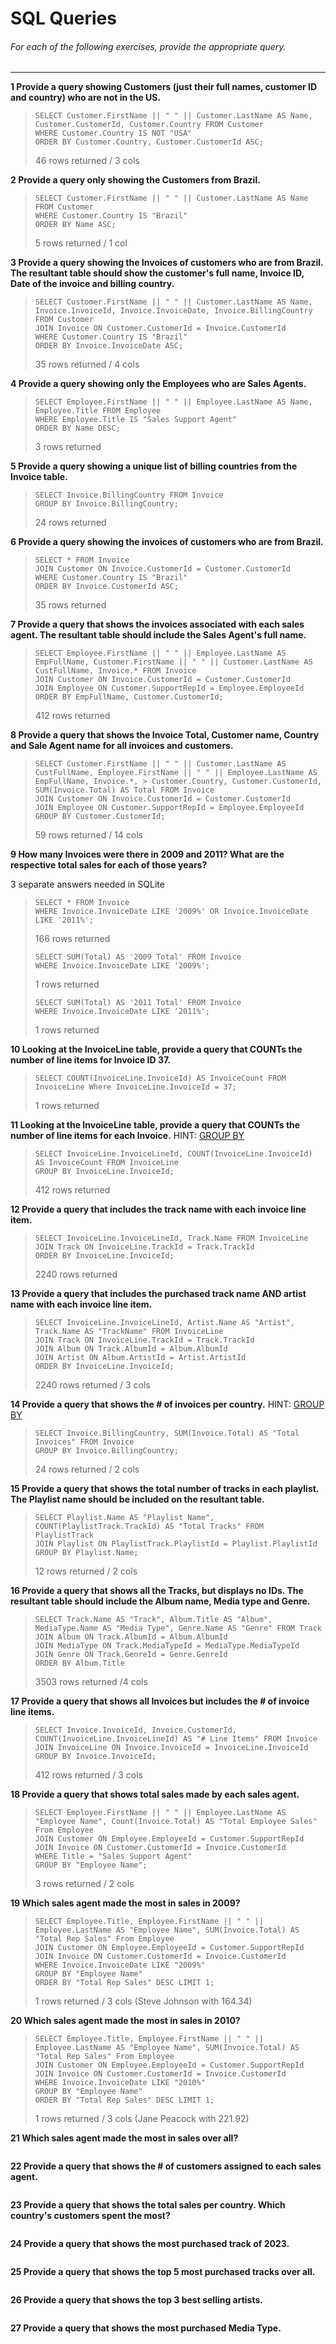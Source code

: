 # SQL Queries  

###### For each of the following exercises, provide the appropriate query.
***
**1 Provide a query showing Customers (just their full names, customer ID and country) who are not in the US.**  
> ```
> SELECT Customer.FirstName || " " || Customer.LastName AS Name, Customer.CustomerId, Customer.Country FROM Customer
> WHERE Customer.Country IS NOT "USA"
> ORDER BY Customer.Country, Customer.CustomerId ASC;
> ```
> 46 rows returned / 3 cols

**2 Provide a query only showing the Customers from Brazil.**            <!-- Tested with Customer.Country first  -->
> ```
> SELECT Customer.FirstName || " " || Customer.LastName AS Name FROM Customer
> WHERE Customer.Country IS "Brazil"
> ORDER BY Name ASC;
> ```
> 5 rows returned / 1 col

**3 Provide a query showing the Invoices of customers who are from Brazil. The resultant table should show the customer's full name, Invoice ID, Date of the invoice and billing country.**  
> ``` 
> SELECT Customer.FirstName || " " || Customer.LastName AS Name, Invoice.InvoiceId, Invoice.InvoiceDate, Invoice.BillingCountry FROM Customer
> JOIN Invoice ON Customer.CustomerId = Invoice.CustomerId
> WHERE Customer.Country IS "Brazil"
> ORDER BY Invoice.InvoiceDate ASC;
> ```
> 35 rows returned / 4 cols

**4 Provide a query showing only the Employees who are Sales Agents.**  
> ```
> SELECT Employee.FirstName || " " || Employee.LastName AS Name, Employee.Title FROM Employee
> WHERE Employee.Title IS "Sales Support Agent"
> ORDER BY Name DESC;
> ```
> 3 rows returned

**5 Provide a query showing a unique list of billing countries from the Invoice table.**  
> ```
> SELECT Invoice.BillingCountry FROM Invoice
> GROUP BY Invoice.BillingCountry;
> ```
> 24 rows returned

**6 Provide a query showing the invoices of customers who are from Brazil.**      <!-- Wasn't sure if supposed to include ALL data (which his returns)  => "SELECT Invoice.* FROM Invoice" to only get back the Invoice data-->
> ```
> SELECT * FROM Invoice           
> JOIN Customer ON Invoice.CustomerId = Customer.CustomerId
> WHERE Customer.Country IS "Brazil"
> ORDER BY Invoice.CustomerId ASC;
> ```
> 35 rows returned

**7 Provide a query that shows the invoices associated with each sales agent. The resultant table should include the Sales Agent's full name.**  
> ```
> SELECT Employee.FirstName || " " || Employee.LastName AS EmpFullName, Customer.FirstName || " " || Customer.LastName AS CustFullName, Invoice.* FROM Invoice
> JOIN Customer ON Invoice.CustomerId = Customer.CustomerId
> JOIN Employee ON Customer.SupportRepId = Employee.EmployeeId
> ORDER BY EmpFullName, Customer.CustomerId;
> ```
> 412 rows returned

**8 Provide a query that shows the Invoice Total, Customer name, Country and Sale Agent name for all invoices and customers.**  
<!-- CUSTOMER FULL NAME + SALES AGENT FULL NAME + COUNTRY + SUM(INVOICE TOTAL) -->
> ```
> SELECT Customer.FirstName || " " || Customer.LastName AS CustFullName, Employee.FirstName || " " || Employee.LastName AS EmpFullName, Invoice.*, > Customer.Country, Customer.CustomerId, SUM(Invoice.Total) AS Total FROM Invoice
> JOIN Customer ON Invoice.CustomerId = Customer.CustomerId
> JOIN Employee ON Customer.SupportRepId = Employee.EmployeeId
> GROUP BY Customer.CustomerId;
> ```
> 59 rows returned / 14 cols

**9 How many Invoices were there in 2009 and 2011? What are the respective total sales for each of those years?**  
<!-- INVOICES > 2009 / SALES TOTAL 2009 / 2011 / SALES TOTAL 2011  --> 3 separate answers needed in SQLite
> ```
> SELECT * FROM Invoice
> WHERE Invoice.InvoiceDate LIKE '2009%' OR Invoice.InvoiceDate LIKE '2011%';
> ```
> 166 rows returned 
> ```
> SELECT SUM(Total) AS '2009 Total' FROM Invoice 
> WHERE Invoice.InvoiceDate LIKE '2009%';
> ```
> 1 rows returned
> ```
> SELECT SUM(Total) AS '2011 Total' FROM Invoice 
> WHERE Invoice.InvoiceDate LIKE '2011%';
> ```
> 1 rows returned

**10 Looking at the InvoiceLine table, provide a query that COUNTs the number of line items for Invoice ID 37.**
> ```
> SELECT COUNT(InvoiceLine.InvoiceId) AS InvoiceCount FROM InvoiceLine Where InvoiceLine.InvoiceId = 37;
> ```
> 1 rows returned

**11 Looking at the InvoiceLine table, provide a query that COUNTs the number of line items for each Invoice.** HINT: [GROUP BY](http://www.sqlite.org/lang_select.html#resultset)  
> ``` 
> SELECT InvoiceLine.InvoiceLineId, COUNT(InvoiceLine.InvoiceId) AS InvoiceCount FROM InvoiceLine
> GROUP BY InvoiceLine.InvoiceId;
> ```
> 412 rows returned

**12 Provide a query that includes the track name with each invoice line item.**  
> ```
> SELECT InvoiceLine.InvoiceLineId, Track.Name FROM InvoiceLine
> JOIN Track ON InvoiceLine.TrackId = Track.TrackId
> ORDER BY InvoiceLine.InvoiceId;
> ```
> 2240 rows returned

**13 Provide a query that includes the purchased track name AND artist name with each invoice line item.**  
> ```
> SELECT InvoiceLine.InvoiceLineId, Artist.Name AS "Artist", Track.Name AS "TrackName" FROM InvoiceLine
> JOIN Track ON InvoiceLine.TrackId = Track.TrackId
> JOIN Album ON Track.AlbumId = Album.AlbumId
> JOIN Artist ON Album.ArtistId = Artist.ArtistId
> ORDER BY InvoiceLine.InvoiceId;
> ```
> 2240 rows returned / 3 cols

**14 Provide a query that shows the # of invoices per country.** HINT: [GROUP BY](http://www.sqlite.org/lang_select.html#resultset)  
> ```
> SELECT Invoice.BillingCountry, SUM(Invoice.Total) AS "Total Invoices" FROM Invoice
> GROUP BY Invoice.BillingCountry;
> ```
> 24 rows returned / 2 cols

**15 Provide a query that shows the total number of tracks in each playlist. The Playlist name should be included on the resultant table.**  
> ```
> SELECT Playlist.Name AS "Playlist Name", COUNT(PlaylistTrack.TrackId) AS "Total Tracks" FROM PlaylistTrack
> JOIN Playlist ON PlaylistTrack.PlaylistId = Playlist.PlaylistId
> GROUP BY Playlist.Name;
> ```
> 12 rows returned / 2 cols

**16 Provide a query that shows all the Tracks, but displays no IDs. The resultant table should include the Album name, Media type and Genre.**  
> ```
> SELECT Track.Name AS "Track", Album.Title AS "Album", MediaType.Name AS "Media Type", Genre.Name AS "Genre" FROM Track
> JOIN Album ON Track.AlbumId = Album.AlbumId
> JOIN MediaType ON Track.MediaTypeId = MediaType.MediaTypeId
> JOIN Genre ON Track.GenreId = Genre.GenreId
> ORDER BY Album.Title
> ```
> 3503 rows returned /4 cols

**17 Provide a query that shows all Invoices but includes the # of invoice line items.**  
> ```
> SELECT Invoice.InvoiceId, Invoice.CustomerId, COUNT(InvoiceLine.InvoiceLineId) AS "# Line Items" FROM Invoice 
> JOIN InvoiceLine ON Invoice.InvoiceId = InvoiceLine.InvoiceId 
> GROUP BY Invoice.InvoiceId;
> ```
> 412 rows returned / 3 cols

**18 Provide a query that shows total sales made by each sales agent.**  
> ```
> SELECT Employee.FirstName || " " || Employee.LastName AS "Employee Name", Count(Invoice.Total) AS "Total Employee Sales" From Employee
> JOIN Customer ON Employee.EmployeeId = Customer.SupportRepId
> JOIN Invoice ON Customer.CustomerId = Invoice.CustomerId
> WHERE Title = "Sales Support Agent"
> GROUP BY "Employee Name";
> ```
> 3 rows returned / 2 cols

**19 Which sales agent made the most in sales in 2009?**  
> ```
> SELECT Employee.Title, Employee.FirstName || " " || Employee.LastName AS "Employee Name", SUM(Invoice.Total) AS "Total Rep Sales" From Employee
> JOIN Customer ON Employee.EmployeeId = Customer.SupportRepId
> JOIN Invoice ON Customer.CustomerId = Invoice.CustomerId
> WHERE Invoice.InvoiceDate LIKE "2009%"
> GROUP BY "Employee Name"
> ORDER BY "Total Rep Sales" DESC LIMIT 1;
> ```
> 1 rows returned / 3 cols (Steve Johnson with 164.34)

**20 Which sales agent made the most in sales in 2010?**  
> ```
> SELECT Employee.Title, Employee.FirstName || " " || Employee.LastName AS "Employee Name", SUM(Invoice.Total) AS "Total Rep Sales" From Employee
> JOIN Customer ON Employee.EmployeeId = Customer.SupportRepId
> JOIN Invoice ON Customer.CustomerId = Invoice.CustomerId
> WHERE Invoice.InvoiceDate LIKE "2010%"
> GROUP BY "Employee Name"
> ORDER BY "Total Rep Sales" DESC LIMIT 1;
> ```
> 1 rows returned / 3 cols (Jane Peacock with 221.92)

**21 Which sales agent made the most in sales over all?**  
> ```
> 
> ```
> 

**22 Provide a query that shows the # of customers assigned to each sales agent.**  
> ```
> 
> ```
> 

**23 Provide a query that shows the total sales per country. Which country's customers spent the most?**  
> ```
> 
> ```
> 

**24 Provide a query that shows the most purchased track of 2023.**  
> ```
> 
> ```
> 

**25 Provide a query that shows the top 5 most purchased tracks over all.**  
> ```
> 
> ```
> 

**26 Provide a query that shows the top 3 best selling artists.**  
> ```
> 
> ```
> 

**27 Provide a query that shows the most purchased Media Type.**  
> ```
> 
> ```
> 
